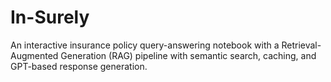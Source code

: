 # In-Surely
An interactive insurance policy query-answering notebook with a Retrieval-Augmented Generation (RAG) pipeline with semantic search, caching, and GPT-based response generation.
